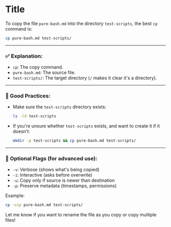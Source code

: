 # Title

To copy the file `pure-bash.md` into the directory `test-scripts`, the best `cp` command is:

```bash
cp pure-bash.md test-scripts/
```

---

### ✅ Explanation:

* `cp`: The copy command.
* `pure-bash.md`: The source file.
* `test-scripts/`: The target directory (`/` makes it clear it's a directory).

---

### 🧠 Good Practices:

* Make sure the `test-scripts` directory exists:

  ```bash
  ls -ld test-scripts
  ```
* If you're unsure whether `test-scripts` exists, and want to create it if it doesn't:

  ```bash
  mkdir -p test-scripts && cp pure-bash.md test-scripts/
  ```

---

### 🚨 Optional Flags (for advanced use):

* `-v`: Verbose (shows what's being copied)
* `-i`: Interactive (asks before overwrite)
* `-u`: Copy only if source is newer than destination
* `-p`: Preserve metadata (timestamps, permissions)

Example:

```bash
cp -vip pure-bash.md test-scripts/
```

Let me know if you want to rename the file as you copy or copy multiple files!

